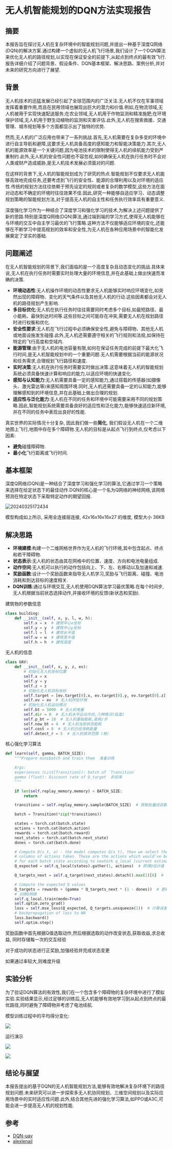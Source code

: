 
# 无人机智能规划的DQN方法实现报告

## 摘要

本报告旨在探讨无人机在复杂环境中的智能规划问题,并提出一种基于深度Q网络(DQN)的解决方案.通过构建一个虚拟的无人机飞行场景,我们设计了一个DQN算法来优化无人机的路径规划,以实现在保证安全的前提下,从起点到终点的最有效飞行.报告详细介绍了问题背景、假设条件、DQN基本框架、解决思路、案例分析,并对未来的研究方向进行了展望.

## 背景

无人机技术的迅猛发展已经引起了全球范围内的广泛关注.无人机不仅在军事领域发挥着重要作用,而且在民用领域也展现出巨大的潜力和价值.例如,在物流领域,无人机被用于实现快速配送服务;在农业领域,无人机用于作物监测和精准施肥;在环境保护领域,无人机用于野生动植物的监测和灾害评估.此外,无人机在搜索救援、交通管理、城市规划等多个方面都显示出了独特的优势.

然而,无人机的广泛应用也带来了一系列挑战.首先,无人机需要在复杂多变的环境中进行自主导航和避障,这要求无人机具备高度的感知能力和智能决策能力.其次,无人机的能源效率是一个关键问题,因为电池技术的限制使得无人机的续航能力受到严重制约.此外,无人机的安全性问题也不容忽视,如何确保无人机在执行任务时不会对人类或财产造成威胁,是无人机技术发展必须面对的问题.

在这样的背景下,无人机的智能规划成为了研究的热点.智能规划不仅要求无人机能够高效地完成任务,还要考虑到飞行的安全性、能源的合理利用以及对环境的适应性.传统的规划方法往往依赖于预先设定的规则或者复杂的数学模型,这些方法在面对动态和不确定的环境时往往效果不佳.因此,研究一种能够自适应学习、动态调整规划策略的智能规划方法,对于提高无人机的自主性和任务执行效率具有重要意义.

深度强化学习作为一种结合了深度学习和强化学习的技术,为解决上述问题提供了新的思路.特别是深度Q网络(DQN)算法,通过端到端的学习方式,使得无人机能够在与环境的交互中自主学习最优的飞行策略.这种方法不仅能够适应环境的变化,还能够在不断学习中提高规划的效率和安全性,为无人机在各种应用场景中的智能化发展奠定了坚实的基础.

## 问题阐述

在无人机智能规划的背景下,我们面临的是一个高度复杂且动态变化的挑战.具体来说,无人机在执行任务时需要实时处理大量的环境信息,并在此基础上做出快速而准确的决策.

- **环境动态性**:无人机操作环境的动态性要求无人机能够实时响应环境变化,如突然出现的障碍物、变化的天气条件以及其他无人机的行动.这些因素都会对无人机的路径规划产生影响.
- **多目标优化**:无人机在执行任务时往往需要同时考虑多个目标,如最短路径、最小能耗、最快到达时间等.这些目标之间可能存在冲突,需要无人机在规划路径时进行权衡和优化.
- **安全性要求**:无人机在飞行过程中必须确保安全性,避免与障碍物、其他无人机或地面设施发生碰撞.此外,无人机还需要遵守相关的飞行规则和法规,如保持在特定的飞行高度和空域内.
- **能源管理**:由于无人机的电池容量有限,如何在保证任务完成的前提下最大化飞行时间,是无人机智能规划中的一个重要问题.无人机需要根据当前的能源状况和任务需求,合理规划飞行路径和速度.
- **实时决策**:无人机在执行任务时需要实时做出决策.这意味着无人机的智能规划系统必须具备快速计算和响应的能力,以适应环境的快速变化.
- **感知与认知能力**:无人机需要具备一定的感知能力,通过搭载的传感器(如摄像头、激光雷达等)来感知周围环境.同时,无人机还需要具备一定的认知能力,能够理解感知到的环境信息,并在此基础上做出合理的规划.
- **适应性与泛化能力**:无人机在不同的任务和环境中可能需要采用不同的规划策略.因此,智能规划系统需要具备良好的适应性和泛化能力,能够快速适应新环境,并在不同的任务中表现出良好的性能.

真实世界的实际情况十分复杂, 因此我们做一些**简化**, 我们假设无人机在一个二维地图上飞行,地图中存在多个障碍物.无人机的目标是从起点飞行到终点,仅考虑以下因素:

- **避免**碰撞障碍物.
- **最小化**飞行距离或飞行时间.

## 基本框架

深度Q网络(DQN)是一种结合了深度学习和强化学习的算法,它通过学习一个策略来选择在给定状态下的最佳动作.DQN的核心是一个名为Q网络的神经网络,该网络预测在特定状态下采取特定动作的期望回报.

![20240325172434](https://raw.githubusercontent.com/learner-lu/picbed/master/20240325172434.png)

模型构成如上所示, 采用全连接层连接, 42x16x16x16x27 的维度, 模型大小 36KB

## 解决思路

- **环境建模**:构建一个二维网格世界作为无人机的飞行环境,其中包含起点、终点和若干障碍物.
- **状态表示**:无人机的状态由其在网格中的位置、速度、方向和电池电量组成.
- **动作空间**:无人机可以执行的动作包括向上、下、左、右移动以及加速和减速.
- **奖励函数**:设计一个奖励函数来指导无人机学习,奖励与飞行距离、碰撞、电池消耗和到达目标的速度相关.
- **DQN训练**:通过与环境交互,无人机使用DQN算法学习最优策略.在每个时间步,无人机根据当前状态选择动作,并接收环境的反馈(新状态和奖励).

建筑物的参数信息

```python
class building:
    def __init__(self, x, y, l, w, h):
        self.x = x  # 建筑中心x坐标
        self.y = y  # 建筑中心y坐标
        self.l = l  # 建筑长半值
        self.w = w  # 建筑宽半值
        self.h = h  # 建筑高度
```

无人机的信息

```python
class UAV:
    def __init__(self, x, y, z, ev):
        # 初始化无人机坐标位置
        self.x = x
        self.y = y
        self.z = z
        # 初始化无人机目标坐标
        self.target = [ev.target[0].x, ev.target[0].y, ev.target[0].z]
        self.ev = ev  # 无人机所处环境
        # 初始化无人机运动情况
        self.bt = 5000  # 无人机电量
        self.dir = 0  # 无人机水平运动方向,八种情况(弧度)
        self.p_bt = 10  # 无人机基础能耗,能耗/步
        self.now_bt = 4  # 无人机当前状态能耗
        self.cost = 0  # 无人机已经消耗能量
        self.detect_r = 5  # 无人机探测范围 (格)
```

核心强化学习算法

```python
def learn(self, gamma, BATCH_SIZE):
    """Prepare minibatch and train them  准备训练

    Args:
    experiences (List[Transition]): batch of `Transition`
    gamma (float): Discount rate of Q_target  折扣率
    """

    if len(self.replay_memory.memory) < BATCH_SIZE:
        return

    transitions = self.replay_memory.sample(BATCH_SIZE)  # 获取批量经验数据

    batch = Transition(*zip(*transitions))

    states = torch.cat(batch.state)
    actions = torch.cat(batch.action)
    rewards = torch.cat(batch.reward)
    next_states = torch.cat(batch.next_state)
    dones = torch.cat(batch.done)

    # Compute Q(s_t, a) - the model computes Q(s_t), then we select the
    # columns of actions taken. These are the actions which would've been taken
    # for each batch state according to newtork q_local (current estimate)
    Q_expected = self.q_local(states).gather(1, actions)  # 获得Q估计值

    Q_targets_next = self.q_target(next_states).detach().max(1)[0]  # 计算Q目标值估计

    # Compute the expected Q values
    Q_targets = rewards + (gamma * Q_targets_next * (1 - dones))  # 更新Q目标值
    # 训练Q网络
    self.q_local.train(mode=True)
    self.optim.zero_grad()
    loss = self.mse_loss(Q_expected, Q_targets.unsqueeze(1))  # 计算误差
    # backpropagation of loss to NN
    loss.backward()
    self.optim.step()
```

奖励函数中首先根据Q值选取动作,然后根据选取的动作改变状态,获取收益,求总收益, 同时存储每一次的交互经验

对于成功的状态进行正奖励,加强经验并完成状态变更

如果通过率较大,则难度升级

## 实验分析

为了验证DQN算法的有效性,我们在一个包含多个障碍物的复杂环境中进行了模拟实验.实验结果显示,经过足够的训练后,无人机能够有效地学习到从起点到终点的最优路径,同时避免了障碍物并考虑了电池续航.

模型训练过程中的平均得分变化:

![](./images/Figure_1.png)

运行演示

![](./images/a.gif)

![](./images/b.gif)

## 结论与展望

本报告提出的基于DQN的无人机智能规划方法,能够有效地解决复杂环境下的路径规划问题.未来研究可以进一步探索多无人机协同规划、三维空间规划以及实际应用场景中的实时适应性问题.此外,结合其他先进的强化学习算法,如PPO或A3C,可能会进一步提高无人机的规划性能.

## 参考

- [DQN-uav](https://github.com/luzhixing12345/DQN-uav)
- [alexlenail](https://alexlenail.me/NN-SVG/index.html)
